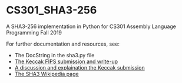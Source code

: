 # CS301_SHA3-256
A SHA3-256 implementation in Python for CS301 Assembly Language Programming Fall 2019

For further documentation and resources, see:
  * The DocString in the sha3.py file
  * [The Keccak FIPS submission and write-up](https://nvlpubs.nist.gov/nistpubs/FIPS/NIST.FIPS.202.pdf)
  * [A discussion and explaination the Keccak submission](https://keccak.team/files/Keccak-submission-3.pdf)
  * [The SHA3 Wikipedia page](https://en.wikipedia.org/wiki/SHA-3)
